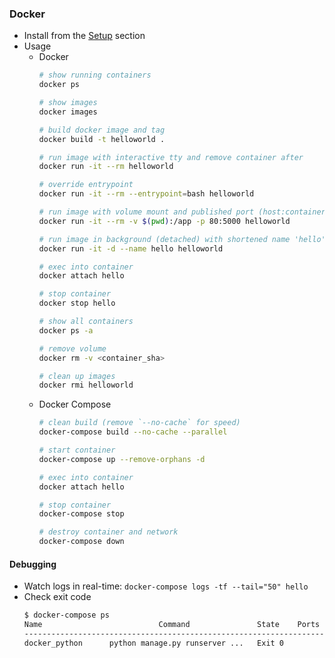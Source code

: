 ### Docker

* Install from the [Setup](../README.md#setup) section
* Usage
  * Docker
    ```bash
    # show running containers
    docker ps

    # show images
    docker images

    # build docker image and tag
    docker build -t helloworld .

    # run image with interactive tty and remove container after
    docker run -it --rm helloworld

    # override entrypoint
    docker run -it --rm --entrypoint=bash helloworld

    # run image with volume mount and published port (host:container)
    docker run -it --rm -v $(pwd):/app -p 80:5000 helloworld

    # run image in background (detached) with shortened name 'hello'
    docker run -it -d --name hello helloworld

    # exec into container
    docker attach hello

    # stop container
    docker stop hello

    # show all containers
    docker ps -a

    # remove volume
    docker rm -v <container_sha>

    # clean up images
    docker rmi helloworld
    ```
  * Docker Compose
    ```bash
    # clean build (remove `--no-cache` for speed)
    docker-compose build --no-cache --parallel

    # start container
    docker-compose up --remove-orphans -d

    # exec into container
    docker attach hello

    # stop container
    docker-compose stop

    # destroy container and network
    docker-compose down
    ```

#### Debugging
* Watch logs in real-time: `docker-compose logs -tf --tail="50" hello`
* Check exit code
    ```bash
    $ docker-compose ps
    Name                          Command               State    Ports
    ------------------------------------------------------------------------------
    docker_python      python manage.py runserver ...   Exit 0
    ```
